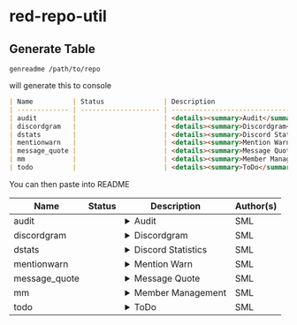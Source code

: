 # red-repo-util

## Generate Table

```
genreadme /path/to/repo
```

will generate this to console

```md
| Name          | Status               | Description                                                                                                                                            | Author(s) |
| ------------- | -------------------- | ------------------------------------------------------------------------------------------------------------------------------------------------------ | ------- |
| audit         |                      | <details><summary>Audit</summary>Show server audit logs</details>                                                                                      | SML     |
| discordgram   |                      | <details><summary>Discordgram</summary>Instagram on Discord.</details>                                                                                 | SML     |
| dstats        |                      | <details><summary>Discord Statistics</summary>Discord statistics on users, roles, channels, etc.</details>                                             | SML     |
| mentionwarn   |                      | <details><summary>Mention Warn</summary>Warn users for mentioning specific users.</details>                                                            | SML     |
| message_quote |                      | <details><summary>Message Quote</summary>Quote a message from a channel or server.</details>                                                           | SML     |
| mm            |                      | <details><summary>Member Management</summary>Member management utility for displaying members using multiple role inclusions and exclusions.</details> | SML     |
| todo          |                      | <details><summary>ToDo</summary>Add todo items in specific channel as reminders for the entire team.</details>                                         | SML     |
```

You can then paste into README

| Name          | Status               | Description                                                                                                                                            | Author(s) |
| ------------- | -------------------- | ------------------------------------------------------------------------------------------------------------------------------------------------------ | ------- |
| audit         |                      | <details><summary>Audit</summary>Show server audit logs</details>                                                                                      | SML     |
| discordgram   |                      | <details><summary>Discordgram</summary>Instagram on Discord.</details>                                                                                 | SML     |
| dstats        |                      | <details><summary>Discord Statistics</summary>Discord statistics on users, roles, channels, etc.</details>                                             | SML     |
| mentionwarn   |                      | <details><summary>Mention Warn</summary>Warn users for mentioning specific users.</details>                                                            | SML     |
| message_quote |                      | <details><summary>Message Quote</summary>Quote a message from a channel or server.</details>                                                           | SML     |
| mm            |                      | <details><summary>Member Management</summary>Member management utility for displaying members using multiple role inclusions and exclusions.</details> | SML     |
| todo          |                      | <details><summary>ToDo</summary>Add todo items in specific channel as reminders for the entire team.</details>                                         | SML     |